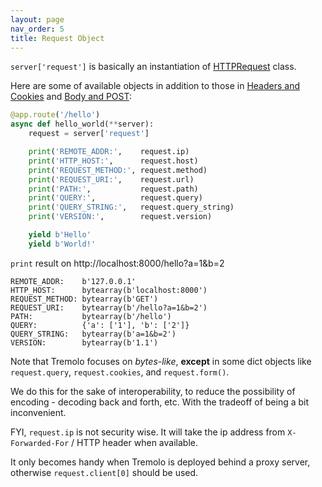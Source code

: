 ```yaml
---
layout: page
nav_order: 5
title: Request Object
---
```


`server['request']` is basically an instantiation of [HTTPRequest](https://github.com/nggit/tremolo/blob/master/tremolo/lib/http_request.py) class.

Here are some of available objects in addition to those in [Headers and Cookies](headers.html) and [Body and POST](body.html):

```python
@app.route('/hello')
async def hello_world(**server):
    request = server['request']

    print('REMOTE_ADDR:',    request.ip)
    print('HTTP_HOST:',      request.host)
    print('REQUEST_METHOD:', request.method)
    print('REQUEST_URI:',    request.url)
    print('PATH:',           request.path)
    print('QUERY:',          request.query)
    print('QUERY_STRING:',   request.query_string)
    print('VERSION:',        request.version)

    yield b'Hello'
    yield b'World!'
```

`print` result on http://localhost:8000/hello?a=1&b=2

```
REMOTE_ADDR:    b'127.0.0.1'
HTTP_HOST:      bytearray(b'localhost:8000')
REQUEST_METHOD: bytearray(b'GET')
REQUEST_URI:    bytearray(b'/hello?a=1&b=2')
PATH:           bytearray(b'/hello')
QUERY:          {'a': ['1'], 'b': ['2']}
QUERY_STRING:   bytearray(b'a=1&b=2')
VERSION:        bytearray(b'1.1')
```

Note that Tremolo focuses on *bytes-like*, **except** in some dict objects like `request.query`, `request.cookies`, and `request.form()`.

We do this for the sake of interoperability, to reduce the possibility of encoding - decoding back and forth, etc. With the tradeoff of being a bit inconvenient.

FYI, `request.ip` is not security wise. It will take the ip address from `X-Forwarded-For` / HTTP header when available.

It only becomes handy when Tremolo is deployed behind a proxy server, otherwise `request.client[0]` should be used.
